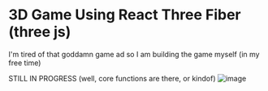# 3D Game Using React Three Fiber (three js)
I'm tired of that goddamn game ad so I am building the game myself (in my free time)

STILL IN PROGRESS (well, core functions are there, or kindof) 
![image](https://github.com/user-attachments/assets/2c812e71-06eb-4244-b1ba-e2c8c99eb5f7)
